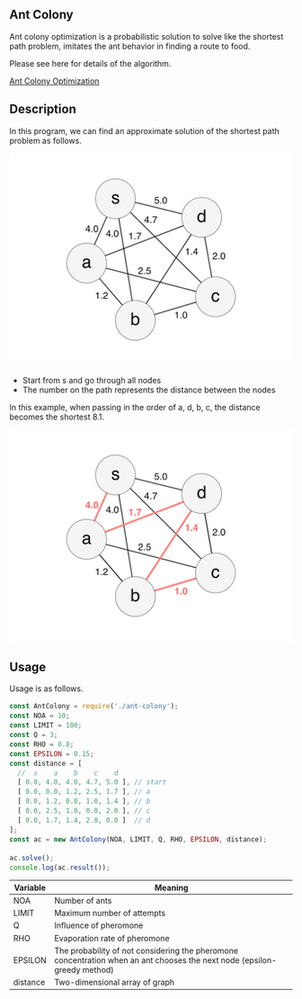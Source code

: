 Ant Colony
---
Ant colony optimization is a probabilistic solution
to solve like the shortest path problem,
imitates the ant behavior in finding a route to food.

Please see here for details of the algorithm.

[Ant Colony Optimization](http://www.aco-metaheuristic.org/index.html)

## Description
In this program, we can find an approximate solution of the shortest path problem as follows.

![graph](graph.png)

- Start from s and go through all nodes
- The number on the path represents the distance between the nodes

In this example, when passing in the order of a, d, b, c, the distance becomes the shortest 8.1.

![answer](answer.png)

## Usage
Usage is as follows.

```js
const AntColony = require('./ant-colony');
const NOA = 10;
const LIMIT = 100;
const Q = 3;
const RHO = 0.8;
const EPSILON = 0.15;
const distance = [
  //  s    a    b    c    d
  [ 0.0, 4.0, 4.0, 4.7, 5.0 ], // start
  [ 0.0, 0.0, 1.2, 2.5, 1.7 ], // a
  [ 0.0, 1.2, 0.0, 1.0, 1.4 ], // b
  [ 0.0, 2.5, 1.0, 0.0, 2.0 ], // c
  [ 0.0, 1.7, 1.4, 2.0, 0.0 ]  // d
];
const ac = new AntColony(NOA, LIMIT, Q, RHO, EPSILON, distance);

ac.solve();
console.log(ac.result());
```

|Variable|Meaning|
|---|---|
|NOA|Number of ants|
|LIMIT|Maximum number of attempts|
|Q|Influence of pheromone|
|RHO|Evaporation rate of pheromone|
|EPSILON|The probability of not considering the pheromone concentration when an ant chooses the next node (epsilon-greedy method)|
|distance|Two-dimensional array of graph|
